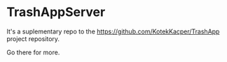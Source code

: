 # TrashAppServer

It's a suplementary repo to the https://github.com/KotekKacper/TrashApp project repository.

Go there for more.
